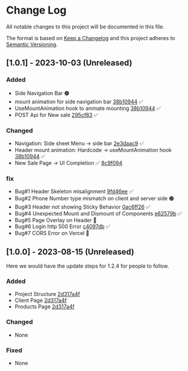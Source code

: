# Change Log

All notable changes to this project will be documented in this file.

The format is based on [Keep a Changelog](http://keepachangelog.com/)
and this project adheres to [Semantic Versioning](http://semver.org/).

## [1.0.1] - 2023-10-03 (Unreleased)

### Added

- Side Navigation Bar 🟠
- mount animation for side navigation bar [38b10944](https://github.com/arjunmnath/shopapp-website/commit/38b1094426b9a69e9041a940ac24cc419b675307) ✅
- UseMountAnimation hook to animate mounting [38b10944](https://github.com/arjunmnath/shopapp-website/commit/38b1094426b9a69e9041a940ac24cc419b675307) ✅
- POST Api for New sale [295cf83](https://github.com/arjunmnath/shopapp-website/commit/295cf8320677ab2fbe34fa7e1fb149840cb961f1) ✅

### Changed

- Navigation: Side sheet Menu -> side bar [2e3daac9](https://github.com/arjunmnath/shopapp-website/commit/2e3daac9618f2bd7f820ef40c14240e31b8e9835) ✅
- Header mount animation: Hardcode -> useMountAnimation hook [38b10944](https://github.com/arjunmnath/shopapp-website/commit/38b1094426b9a69e9041a940ac24cc419b675307) ✅
- New Sale Page -> UI Completion ✅ [8c9f094](https://github.com/arjunmnath/shopapp-website/commit/8c9f094b36dec606a9995df67873a3936e3e49c9)

### fix

- Bug#1 Header Skeleton misalignment [9fd46ee](https://github.com/arjunmnath/shopapp-website/commit/9fd46ee42d4439fb9a74d94f73dba8aeec8f3003) ✅
- Bug#2 Phone Number type mismatch on client and server side 🟠
- Bug#3 Header not showing Sticky Behavior [0ac6ff26](https://github.com/arjunmnath/shopapp-website/commit/0ac6ff26e2b291b28320d5a71d04734ce665d8ae) ✅
- Bug#4 Unexpected Mount and Dismount of Components [e62579b](https://github.com/arjunmnath/shopapp-website/commit/e62579b78493ac4ba92d7e2e0fa5e4392db9f664) ✅
- Bug#5 Page Overlay on Header 🔴
- Bug#6 Login http 500 Error [c4097db](https://github.com/arjunmnath/shopapp-website/commit/c4097dbb6f36d3e287d8e334bf4e0de7b7ca1ed4) ✅
- Bug#7 CORS Error on Vercel 🔴


## [1.0.0] - 2023-08-15 (Unreleased)

Here we would have the update steps for 1.2.4 for people to follow.

### Added

- Project Structure [2d317a4f](https://github.com/arjunmnath/shopapp-website/commit/2d317a4fd603fb09bfb320331ac58708d63d5c3f)
- Client Page [2d317a4f](https://github.com/arjunmnath/shopapp-website/commit/2d317a4fd603fb09bfb320331ac58708d63d5c3f)
- Products Page [2d317a4f](https://github.com/arjunmnath/shopapp-website/commit/2d317a4fd603fb09bfb320331ac58708d63d5c3f)

### Changed

- None

### Fixed

- None
